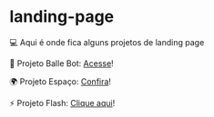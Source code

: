 #  landing-page

<p> 💻 Aqui é onde fica alguns projetos de landing page</p>

<p>🤖 Projeto Balle Bot: <a href="https://suzanadossantos.github.io/landing-page/landing-page-ballebot/">Acesse</a>!</p>

<p>🌍 Projeto Espaço: <a href="https://suzanadossantos.github.io/landing-page/landing-page-espaco/">Confira</a>!</p>

<p>⚡ Projeto Flash: <a href="https://suzanadossantos.github.io/landing-page/landing-page-flash/index.html/">Clique aqui</a>!</p>


